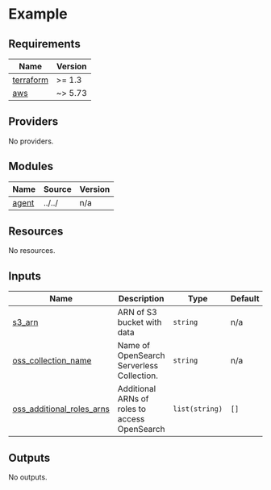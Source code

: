# Example

<!-- BEGINNING OF PRE-COMMIT-TERRAFORM DOCS HOOK -->
## Requirements

| Name | Version |
|------|---------|
| <a name="requirement_terraform"></a> [terraform](#requirement\_terraform) | >= 1.3 |
| <a name="requirement_aws"></a> [aws](#requirement\_aws) | ~> 5.73 |

## Providers

No providers.

## Modules

| Name | Source | Version |
|------|--------|---------|
| <a name="module_agent"></a> [agent](#module\_agent) | ../../ | n/a |

## Resources

No resources.

## Inputs

| Name | Description | Type | Default | Required |
|------|-------------|------|---------|:--------:|
| <a name="input_s3_arn"></a> [s3\_arn](#input\_s3\_arn) | ARN of S3 bucket with data | `string` | n/a | yes |
| <a name="input_oss_collection_name"></a> [oss\_collection\_name](#input\_oss\_collection\_name) | Name of OpenSearch Serverless Collection. | `string` | n/a | yes |
| <a name="input_oss_additional_roles_arns"></a> [oss\_additional\_roles\_arns](#input\_oss\_additional\_roles\_arns) | Additional ARNs of roles to access OpenSearch | `list(string)` | `[]` | no |

## Outputs

No outputs.

<!-- END OF PRE-COMMIT-TERRAFORM DOCS HOOK -->
